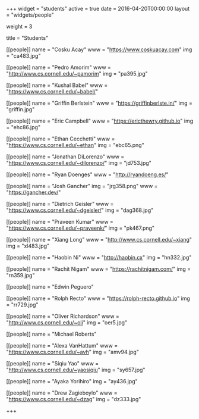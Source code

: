 +++
widget = "students"
active = true
date = 2016-04-20T00:00:00
layout = "widgets/people"

weight = 3

title = "Students"

[[people]]
  name = "Cosku Acay"
  www = "https://www.coskuacay.com"
  img = "ca483.jpg"

[[people]]
  name = "Pedro Amorim"
  www = "http://www.cs.cornell.edu/~pamorim"
  img = "pa395.jpg"

[[people]]
  name = "Kushal Babel"
  www = "https://www.cs.cornell.edu/~babel/"

[[people]]
  name = "Griffin Berlstein"
  www = "https://griffinberlste.in/"
  img = "griffin.jpg"

[[people]]
  name = "Eric Campbell"
  www = "https://ericthewry.github.io"
  img = "ehc86.jpg"

[[people]]
  name = "Ethan Cecchetti"
  www = "https://www.cs.cornell.edu/~ethan"
  img = "ebc65.png"

[[people]]
  name = "Jonathan DiLorenzo"
  www = "https://www.cs.cornell.edu/~dilorenzo/"
  img = "jd753.jpg"

[[people]]
  name = "Ryan Doenges"
  www = "http://ryandoeng.es/"

[[people]]
  name = "Josh Gancher"
  img = "jrg358.png"
  www = "https://gancher.dev/"

[[people]]
  name = "Dietrich Geisler"
  www = "https://www.cs.cornell.edu/~dgeisler/"
  img = "dag368.jpg"

[[people]]
  name = "Praveen Kumar"
  www = "https://www.cs.cornell.edu/~praveenk/"
  img = "pk467.png"

[[people]]
  name = "Xiang Long"
  www = "http://www.cs.cornell.edu/~xiang"
  img = "xl483.jpg"

[[people]]
  name = "Haobin Ni"
  www = "http://haobin.cx"
  img = "hn332.jpg"

[[people]]
  name = "Rachit Nigam"
  www = "https://rachitnigam.com/"
  img = "rn359.jpg"

[[people]]
  name = "Edwin Peguero"

[[people]]
  name = "Rolph Recto"
  www = "https://rolph-recto.github.io"
  img = "rr729.jpg"

[[people]]
  name = "Oliver Richardson"
  www = "http://www.cs.cornell.edu/~oli"
  img = "oer5.jpg"

[[people]]
  name = "Michael Roberts"

[[people]]
  name = "Alexa VanHattum"
  www = "https://www.cs.cornell.edu/~avh"
  img = "amv94.jpg"

[[people]]
  name = "Siqiu Yao"
  www = "http://www.cs.cornell.edu/~yaosiqiu"
  img = "sy657.jpg"

[[people]]
  name = "Ayaka Yorihiro"
  img = "ay436.jpg"

[[people]]
  name = "Drew Zagieboylo"
  www = "https://www.cs.cornell.edu/~dzag"
  img = "dz333.jpg"

+++
